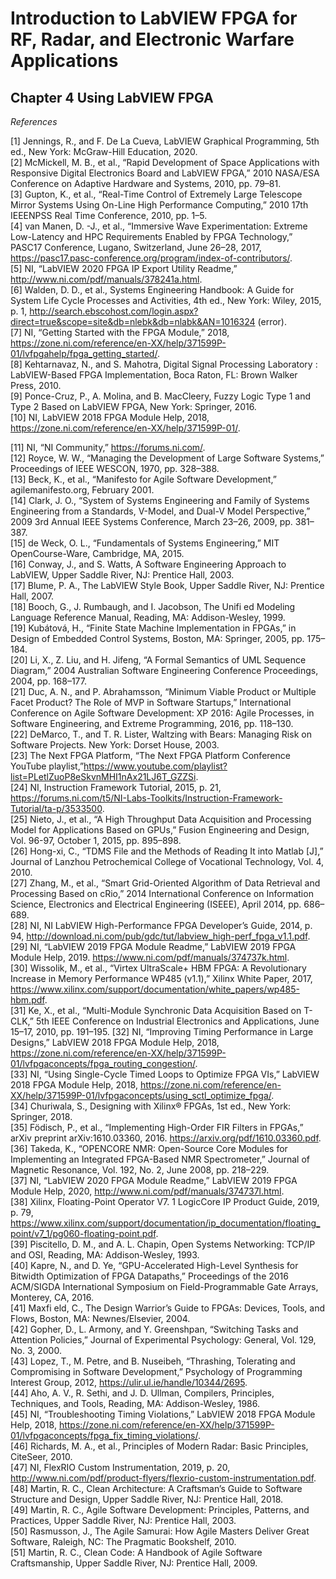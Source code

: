 # Introduction to LabVIEW FPGA for RF, Radar, and Electronic Warfare Applications  
## Chapter 4 Using LabVIEW FPGA  

*References*  

[1] Jennings, R., and F. De La Cueva, LabVIEW Graphical Programming, 5th ed., New York: McGraw-Hill Education, 2020.  
[2] McMickell, M. B., et al., “Rapid Development of Space Applications with Responsive Digital Electronics Board and LabVIEW FPGA,” 2010 NASA/ESA Conference on Adaptive Hardware and Systems, 2010, pp. 79–81.  
[3] Gupton, K., et al., “Real-Time Control of Extremely Large Telescope Mirror Systems Using On-Line High Performance Computing,” 2010 17th IEEENPSS Real Time Conference, 2010, pp. 1–5.  
[4] van Manen, D. -J., et al., “Immersive Wave Experimentation: Extreme Low-Latency and HPC Requirements Enabled by FPGA Technology,” PASC17 Conference, Lugano, Switzerland, June 26–28, 2017, https://pasc17.pasc-conference.org/program/index-of-contributors/.  
[5] NI, “LabVIEW 2020 FPGA IP Export Utility Readme,” http://www.ni.com/pdf/manuals/378241a.html.  
[6] Walden, D. D., et al., Systems Engineering Handbook: A Guide for System Life Cycle Processes and Activities, 4th ed., New York: Wiley, 2015, p. 1, http://search.ebscohost.com/login.aspx?direct=true&scope=site&db=nlebk&db=nlabk&AN=1016324 (error).  
[7] NI, “Getting Started with the FPGA Module,” 2018, https://zone.ni.com/reference/en-XX/help/371599P-01/lvfpgahelp/fpga_getting_started/.  
[8] Kehtarnavaz, N., and S. Mahotra, Digital Signal Processing Laboratory : LabVIEW-Based FPGA Implementation, Boca Raton, FL: Brown Walker Press, 2010.  
[9] Ponce-Cruz, P., A. Molina, and B. MacCleery, Fuzzy Logic Type 1 and Type 2 Based on LabVIEW FPGA, New York: Springer, 2016.  
[10] NI, LabVIEW 2018 FPGA Module Help, 2018, https://zone.ni.com/reference/en-XX/help/371599P-01/.  

[11] NI, “NI Community,” https://forums.ni.com/.  
[12] Royce, W. W., “Managing the Development of Large Software Systems,” Proceedings of IEEE WESCON, 1970, pp. 328–388.  
[13] Beck, K., et al., “Manifesto for Agile Software Development,” agilemanifesto.org, February 2001.  
[14] Clark, J. O., “System of Systems Engineering and Family of Systems Engineering from a Standards, V-Model, and Dual-V Model Perspective,” 2009 3rd Annual IEEE Systems Conference, March 23–26, 2009, pp. 381–387.  
[15] de Weck, O. L., “Fundamentals of Systems Engineering,” MIT OpenCourse-Ware, Cambridge, MA, 2015.  
[16] Conway, J., and S. Watts, A Software Engineering Approach to LabVIEW, Upper Saddle River, NJ: Prentice Hall, 2003.  
[17] Blume, P. A., The LabVIEW Style Book, Upper Saddle River, NJ: Prentice Hall, 2007.  
[18] Booch, G., J. Rumbaugh, and I. Jacobson, The Unifi ed Modeling Language Reference Manual, Reading, MA: Addison-Wesley, 1999.  
[19] Kubátová, H., “Finite State Machine Implementation in FPGAs,” in Design of Embedded Control Systems, Boston, MA: Springer, 2005, pp. 175–184.  
[20] Li, X., Z. Liu, and H. Jifeng, “A Formal Semantics of UML Sequence Diagram,” 2004 Australian Software Engineering Conference Proceedings, 2004, pp. 168–177.  
[21] Duc, A. N., and P. Abrahamsson, “Minimum Viable Product or Multiple Facet Product? The Role of MVP in Software Startups,” International Conference on Agile Software Development: XP 2016: Agile Processes, in Software Engineering, and Extreme Programming, 2016, pp. 118–130.  
[22] DeMarco, T., and T. R. Lister, Waltzing with Bears: Managing Risk on Software Projects. New York: Dorset House, 2003.  
[23] The Next FPGA Platform, “The Next FPGA Platform Conference YouTube playlist,”https://www.youtube.com/playlist?list=PLetlZuoP8eSkvnMHI1nAx21LJ6T_GZZSi.  
[24] NI, Instruction Framework Tutorial, 2015, p. 21, https://forums.ni.com/t5/NI-Labs-Toolkits/Instruction-Framework-Tutorial/ta-p/3533500.  
[25] Nieto, J., et al., “A High Throughput Data Acquisition and Processing Model for Applications Based on GPUs,” Fusion Engineering and Design, Vol. 96-97, October 1, 2015, pp. 895–898.  
[26] Hong-xi, C., “TDMS File and the Methods of Reading It into Matlab [J],” Journal of Lanzhou Petrochemical College of Vocational Technology, Vol. 4, 2010.  
[27] Zhang, M., et al., “Smart Grid-Oriented Algorithm of Data Retrieval and Processing Based on cRio,” 2014 International Conference on Information Science, Electronics and Electrical Engineering (ISEEE), April 2014, pp. 686–689.  
[28] NI, NI LabVIEW High-Performance FPGA Developer’s Guide, 2014, p. 94, http://download.ni.com/pub/gdc/tut/labview_high-perf_fpga_v1.1.pdf.  
[29] NI, “LabVIEW 2019 FPGA Module Readme,” LabVIEW 2019 FPGA Module Help, 2019. https://www.ni.com/pdf/manuals/374737k.html.  
[30] Wissolik, M., et al., “Virtex UltraScale+ HBM FPGA: A Revolutionary Increase in Memory Performance WP485 (v1.1),” Xilinx White Paper, 2017, https://www.xilinx.com/support/documentation/white_papers/wp485-hbm.pdf.  
[31] Ke, X., et al., “Multi-Module Synchronic Data Acquisition Based on T-CLK,” 5th IEEE Conference on Industrial Electronics and Applications, June 15–17, 2010, pp. 191–195.
[32] NI, “Improving Timing Performance in Large Designs,” LabVIEW 2018 FPGA Module Help, 2018, https://zone.ni.com/reference/en-XX/help/371599P-01/lvfpgaconcepts/fpga_routing_congestion/.  
[33] NI, “Using Single-Cycle Timed Loops to Optimize FPGA VIs,” LabVIEW 2018 FPGA Module Help, 2018, https://zone.ni.com/reference/en-XX/help/371599P-01/lvfpgaconcepts/using_sctl_optimize_fpga/.  
[34] Churiwala, S., Designing with Xilinx® FPGAs, 1st ed., New York: Springer, 2018.  
[35] Födisch, P., et al., “Implementing High-Order FIR Filters in FPGAs,” arXiv preprint arXiv:1610.03360, 2016. https://arxiv.org/pdf/1610.03360.pdf.  
[36] Takeda, K., “OPENCORE NMR: Open-Source Core Modules for Implementing an Integrated FPGA-Based NMR Spectrometer,” Journal of Magnetic Resonance, Vol. 192, No. 2, June 2008, pp. 218–229.  
[37] NI, “LabVIEW 2020 FPGA Module Readme,” LabVIEW 2019 FPGA Module Help, 2020, http://www.ni.com/pdf/manuals/374737l.html.  
[38] Xilinx, Floating-Point Operator V7. 1 LogicCore IP Product Guide, 2019, p. 79, https://www.xilinx.com/support/documentation/ip_documentation/floating_point/v7_1/pg060-floating-point.pdf.  
[39] Piscitello, D. M., and A. L. Chapin, Open Systems Networking: TCP/IP and OSI, Reading, MA: Addison-Wesley, 1993.  
[40] Kapre, N., and D. Ye, “GPU-Accelerated High-Level Synthesis for Bitwidth Optimization of FPGA Datapaths,” Proceedings of the 2016 ACM/SIGDA International Symposium on Field-Programmable Gate Arrays, Monterey, CA, 2016.  
[41] Maxfi eld, C., The Design Warrior’s Guide to FPGAs: Devices, Tools, and Flows, Boston, MA: Newnes/Elsevier, 2004.  
[42] Gopher, D., L. Armony, and Y. Greenshpan, “Switching Tasks and Attention Policies,” Journal of Experimental Psychology: General, Vol. 129, No. 3, 2000.  
[43] Lopez, T., M. Petre, and B. Nuseibeh, “Thrashing, Tolerating and Compromising in Software Development,” Psychology of Programming Interest Group, 2012, https://ulir.ul.ie/handle/10344/2695.  
[44] Aho, A. V., R. Sethi, and J. D. Ullman, Compilers, Principles, Techniques, and Tools, Reading, MA: Addison-Wesley, 1986.  
[45] NI, “Troubleshooting Timing Violations,” LabVIEW 2018 FPGA Module Help, 2018, https://zone.ni.com/reference/en-XX/help/371599P-01/lvfpgaconcepts/fpga_fix_timing_violations/.  
[46] Richards, M. A., et al., Principles of Modern Radar: Basic Principles, CiteSeer, 2010.  
[47] NI, FlexRIO Custom Instrumentation, 2019, p. 20, http://www.ni.com/pdf/product-flyers/flexrio-custom-instrumentation.pdf.  
[48] Martin, R. C., Clean Architecture: A Craftsman’s Guide to Software Structure and Design, Upper Saddle River, NJ: Prentice Hall, 2018.  
[49] Martin, R. C., Agile Software Development: Principles, Patterns, and Practices, Upper Saddle River, NJ: Prentice Hall, 2003.  
[50] Rasmusson, J., The Agile Samurai: How Agile Masters Deliver Great Software, Raleigh, NC: The Pragmatic Bookshelf, 2010.  
[51] Martin, R. C., Clean Code: A Handbook of Agile Software Craftsmanship, Upper Saddle River, NJ: Prentice Hall, 2009.  
